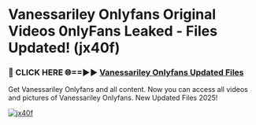 # Vanessariley Onlyfans Original Videos 0nlyFans Leaked - Files Updated! (jx40f)

<h3>🔴 CLICK HERE 🌐==►► <a href="https://tinyurl.com/ehrbuxhb" rel="nofollow">Vanessariley Onlyfans Updated Files</a></h3>

Get Vanessariley Onlyfans and all content. Now you can access all videos and pictures of Vanessariley Onlyfans. New Updated Files 2025!

[![jx40f](https://i.imgur.com/lVYEuWS.gif)](https://tinyurl.com/ehrbuxhb)
